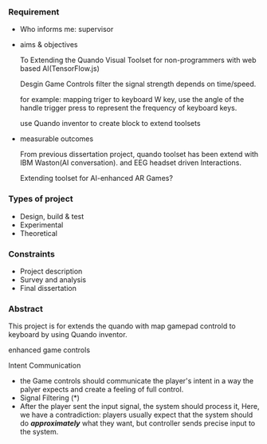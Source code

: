### Requirement
- Who informs me: supervisor
- aims & objectives
  
  To Extending the Quando Visual Toolset for non-programmers with web based AI(TensorFlow.js)

  Desgin Game Controls
  filter the signal strength depends on time/speed.
  
  for example: mapping triger to keyboard W key, use the angle of the handle trigger press to represent the frequency of keyboard keys.

  use Quando inventor to create block to extend toolsets

- measurable outcomes
  
  From previous dissertation project, quando toolset has been extend with IBM Waston(AI conversation). and EEG headset driven Interactions.

  Extending toolset for AI-enhanced AR Games?

### Types of project
- Design, build & test
- Experimental
- Theoretical

### Constraints
- Project description
- Survey and analysis
- Final dissertation


### Abstract

This project is for extends the quando with map gamepad controld to keyboard by using Quando inventor.

enhanced game controls 

Intent Communication
-  the Game controls should communicate the player's intent in a way the palyer expects and create a feeling of full control.
-  Signal Filtering (*)
-  After the player sent the input signal, the system should process it, Here, we have a contradiction: players usually expect that the system should do _**approximately**_ what they want, but controller sends precise input to the system.



